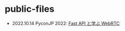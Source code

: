 # public-files

- 2022.10.14 PyconJP 2022: [Fast API と学ぶ WebRTC](https://docs.google.com/presentation/d/16-tKTBlpSjwD72fWTsDZaMnQUFnj0suuQheOeCufUYI/edit?usp=sharing)
